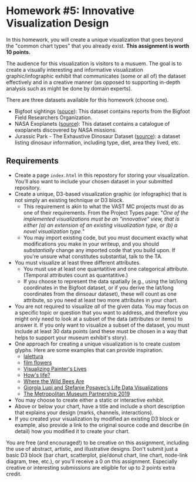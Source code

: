 # Homework #5: Innovative Visualization Design

In this homework, you will create a unique visualization that goes beyond the "common chart types" that you already exist. **This assignment is worth 10 points.**

The audience for this visualization is visitors to a musuem. The goal is to create a visually interesting and informative visualization graphic/infographic exhibit that communicates (some or all of) the dataset effectively and in a creative manner (as opposed to supporting in-depth analysis such as might be done by domain experts).

There are three datasets available for this homework (choose one).

* Bigfoot sightings ([souce](https://www.kaggle.com/datasets/chemcnabb/bfro-bigfoot-sighting-report)): This dataset contains reports from the Bigfoot Field Researchers Organization.
* NASA Exoplanets ([source](https://www.kaggle.com/datasets/adityamishraml/nasaexoplanets)): This dataset contains a catalogue of exoplanets discovered by NASA missions.
* Jurassic Park - The Exhaustive Dinosaur Dataset ([source](https://www.kaggle.com/datasets/kjanjua/jurassic-park-the-exhaustive-dinosaur-dataset)): a dataset listing dinosaur information, including type, diet, area they lived, etc.

## Requirements

* Create a page `index.html` in this repostory for storing your visualization. You'll also want to include your chosen dataset in your submitted repository.
* Create a unique, D3-based visualization graphic (or infographic) that is not simply an existing technique or D3 block. 
    * This requirement is akin to what the VAST MC projects must do as one of their requirements. From the Project Types page: "_One of the implemented visualizations must be an "innovative" view, that is either (a) an extension of an existing visualization type, or (b) a novel visualization type._"
    * You may import existing code, but you must document exactly what modifications you make in your writeup, and you should _substantially_ change any imported code that you build upon. If you're unsure what constitutes substantial, talk to the TA.
* You must visualize at least three different attributes. 
    * You must use at least one quantatitive and one categorical attribute. (Temporal attributes count as quantatitive.)
    * If you choose to represent the data spatially (e.g., using the lat/long coordinates in the Bigfoot dataset, or if you derive the lat/long coordinates from the dinsoaur dataset), these will count as one attribute, so you need at least two more attributes in your chart.
* You are not required to visualize _all_ of the given data. You may focus on a specific topic or question that you want to address, and therefore you might only need to look at a subset of the data (attributes or items) to answer it. If you only want to visualize a subset of the dataset, you must include at least 30 data points (and these must be chosen in a way that helps to support your museum exhibit's story).
* One approach for creating a unique visualization is to create custom glyphs. Here are some examples that can provide inspiration.
    * [lalettura](http://giorgialupi.com/lalettura)
    * [film flowers](http://sxywu.com/filmflowers/)
    * [Visualizing Painter's Lives](http://giorgialupi.com/visualizing-painters-lives)
    * [How's life?](http://www.oecdbetterlifeindex.org/#/31111111111)
    * [Where the Wild Bees Are](https://www.scientificamerican.com/article/where-the-wild-bees-are/)
    * [Giorgia Lupi and Stefanie Posavec’s Life Data Visualizations](https://www.moma.org/magazine/articles/309)
    * [The Metropolitan Museum Partnership 2019](https://parsons.nyc/met-museum-2019/)
* You may choose to create either a static or interactive exhibit.
* Above or below your chart, have a title and include a short description that explains your design (marks, channels, interactions).
* If you created your visualization by modified an existing D3 block or example, also provide a link to the original source code and describe (in detail) how you modified it to create your chart.

You are free (and encouraged!) to be creative on this assignment, including the use of abstract, artistic, and illustrative designs. Don't submit just a basic D3 block (bar chart, scatterplot, pie/donut chart, line chart, node-link diagram, tree, etc.), or you'll receive a 0 on this assignment. Especially creative or interesting submissions are eligible for up to 2 points extra credit.
